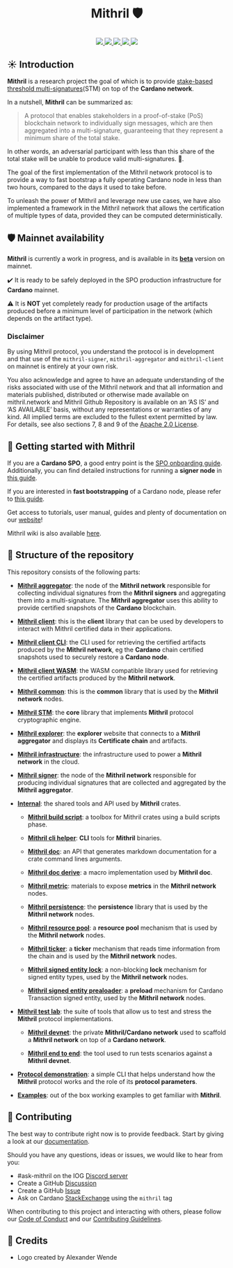 # <p align="center">Mithril :shield:</p>

<div align="center">
  <a href='https://github.com/input-output-hk/mithril/actions'>
    <img src="https://img.shields.io/github/actions/workflow/status/input-output-hk/mithril/ci.yml?label=Tests&style=for-the-badge&branch=main">
  </a>
  <a href='https://github.com/input-output-hk/mithril/issues'>
    <img src="https://img.shields.io/github/issues/input-output-hk/mithril?label=Issues&style=for-the-badge">
  </a>
  <a href='https://github.com/input-output-hk/mithril/network/members'>
     <img src="https://img.shields.io/github/forks/input-output-hk/mithril?label=Forks&style=for-the-badge">
  </a>
  <a href='https://github.com/input-output-hk/mithril/stargazers'>
    <img src="https://img.shields.io/github/stars/input-output-hk/mithril?label=Stars&style=for-the-badge">
  </a>
  <a href='https://github.com/input-output-hk/mithril/blob/main/LICENSE'>
    <img src="https://img.shields.io/github/license/input-output-hk/mithril?label=License&style=for-the-badge">
  </a>
</div>

## :sunny: Introduction

**Mithril** is a research project the goal of which is to provide [stake-based threshold multi-signatures](https://iohk.io/en/research/library/papers/mithril-stake-based-threshold-multisignatures/)(STM) on top of the **Cardano network**.

In a nutshell, **Mithril** can be summarized as:

> A protocol that enables stakeholders in a proof-of-stake (PoS) blockchain network to individually sign messages, which are then aggregated into a multi-signature, guaranteeing that they represent a minimum share of the total stake.

In other words, an adversarial participant with less than this share of the total stake will be unable to produce valid multi-signatures. :closed_lock_with_key:.

The goal of the first implementation of the Mithril network protocol is to provide a way to fast bootstrap a fully operating Cardano node in less than two hours, compared to the days it used to take before.

To unleash the power of Mithril and leverage new use cases, we have also implemented a framework in the Mithril network that allows the certification of multiple types of data, provided they can be computed deterministically.

## :shield: Mainnet availability

**Mithril** is currently a work in progress, and is available in its [**beta**](https://mithril.network/doc/dev-blog/2023/07/21/mainnet-beta-launch) version on mainnet.

:heavy_check_mark: It is ready to be safely deployed in the SPO production infrastructure for **Cardano** mainnet.

:warning: It is **NOT** yet completely ready for production usage of the artifacts produced before a minimum level of participation in the network (which depends on the artifact type).

### Disclaimer

By using Mithril protocol, you understand the protocol is in development and that use of the `mithril-signer`, `mithril-aggregator` and `mithril-client` on mainnet is entirely at your own risk.

You also acknowledge and agree to have an adequate understanding of the risks associated with use of the Mithril network and that all information and materials published, distributed or otherwise made available on mithril.network and Mithril Github Repository is available on an ‘AS IS’ and ‘AS AVAILABLE’ basis, without any representations or warranties of any kind. All implied terms are excluded to the fullest extent permitted by law. For details, see also sections 7, 8 and 9 of the [Apache 2.0 License](./LICENSE).

## :rocket: Getting started with Mithril

If you are a **Cardano SPO**, a good entry point is the [SPO onboarding guide](https://mithril.network/doc/manual/getting-started/SPO-on-boarding-guide).
Additionally, you can find detailed instructions for running a **signer node** in [this guide](https://mithril.network/doc/manual/getting-started/run-signer-node).

If you are interested in **fast bootstrapping** of a Cardano node, please refer to [this guide](https://mithril.network/doc/manual/getting-started/bootstrap-cardano-node).

Get access to tutorials, user manual, guides and plenty of documentation on our [website](https://mithril.network/doc)!

Mithril wiki is also available [here](https://github.com/input-output-hk/mithril/wiki).

## :satellite: Structure of the repository

This repository consists of the following parts:

- [**Mithril aggregator**](./mithril-aggregator): the node of the **Mithril network** responsible for collecting individual signatures from the **Mithril signers** and aggregating them into a multi-signature. The **Mithril aggregator** uses this ability to provide certified snapshots of the **Cardano** blockchain.

- [**Mithril client**](./mithril-client): this is the **client** library that can be used by developers to interact with Mithril certified data in their applications.

- [**Mithril client CLI**](./mithril-client-cli): the CLI used for retrieving the certified artifacts produced by the **Mithril network**, eg the **Cardano** chain certified snapshots used to securely restore a **Cardano node**.

- [**Mithril client WASM**](./mithril-client-wasm): the WASM compatible library used for retrieving the certified artifacts produced by the **Mithril network**.

- [**Mithril common**](./mithril-common): this is the **common** library that is used by the **Mithril network** nodes.

- [**Mithril STM**](./mithril-stm): the **core** library that implements **Mithril** protocol cryptographic engine.

- [**Mithril explorer**](./mithril-explorer): the **explorer** website that connects to a **Mithril aggregator** and displays its **Certificate chain** and artifacts.

- [**Mithril infrastructure**](./mithril-infra): the infrastructure used to power a **Mithril network** in the cloud.

- [**Mithril signer**](./mithril-signer): the node of the **Mithril network** responsible for producing individual signatures that are collected and aggregated by the **Mithril aggregator**.

- [**Internal**](./internal): the shared tools and API used by **Mithril** crates.

  - [**Mithril build script**](./internal/mithril-build-script): a toolbox for Mithril crates using a build scripts phase.

  - [**Mithril cli helper**](./internal/mithril-cli-helper): **CLI** tools for **Mithril** binaries.

  - [**Mithril doc**](./internal/mithril-doc): an API that generates markdown documentation for a crate command lines arguments.

  - [**Mithril doc derive**](./internal/mithril-doc-derive): a macro implementation used by **Mithril doc**.

  - [**Mithril metric**](./internal/mithril-metric): materials to expose **metrics** in the **Mithril network** nodes.

  - [**Mithril persistence**](./internal/mithril-persistence): the **persistence** library that is used by the **Mithril network** nodes.

  - [**Mithril resource pool**](./internal/mithril-resource-pool): a **resource pool** mechanism that is used by the **Mithril network** nodes.

  - [**Mithril ticker**](./internal/mithril-ticker): a **ticker** mechanism that reads time information from the chain and is used by the **Mithril network** nodes.

  - [**Mithril signed entity lock**](./internal/signed-entity/mithril-signed-entity-lock): a non-blocking **lock** mechanism for signed entity types, used by the **Mithril network** nodes.

  - [**Mithril signed entity prealoader**](./internal/signed-entity/mithril-signed-entity-preloader): a **preload** mechanism for Cardano Transaction signed entity, used by the **Mithril network** nodes.

- [**Mithril test lab**](./mithril-test-lab): the suite of tools that allow us to test and stress the **Mithril** protocol implementations.

  - [**Mithril devnet**](./mithril-test-lab/mithril-devnet): the private **Mithril/Cardano network** used to scaffold a **Mithril network** on top of a **Cardano network**.

  - [**Mithril end to end**](./mithril-test-lab/mithril-end-to-end): the tool used to run tests scenarios against a **Mithril devnet**.

- [**Protocol demonstration**](./demo/protocol-demo): a simple CLI that helps understand how the **Mithril** protocol works and the role of its **protocol parameters**.

- [**Examples**](./examples): out of the box working examples to get familiar with **Mithril**.

## :bridge_at_night: Contributing

The best way to contribute right now is to provide feedback. Start by giving a look at our [documentation](https://mithril.network/doc).

Should you have any questions, ideas or issues, we would like to hear from you:

- #ask-mithril on the IOG [Discord server](https://discord.gg/5kaErDKDRq)
- Create a GitHub [Discussion](https://github.com/input-output-hk/mithril/discussions)
- Create a GitHub [Issue](https://github.com/input-output-hk/mithril/issues/new)
- Ask on Cardano [StackExchange](https://cardano.stackexchange.com/search?q=mithril) using the `mithril` tag

When contributing to this project and interacting with others, please follow our [Code of Conduct](./CODE-OF-CONDUCT.md) and our [Contributing Guidelines](./CONTRIBUTING.md).

## 🙏 Credits

- Logo created by Alexander Wende
